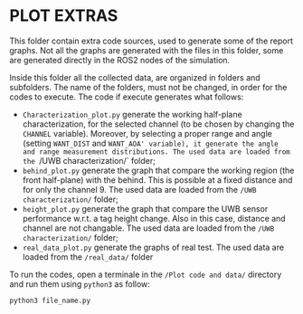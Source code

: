 # PLOT EXTRAS

This folder contain extra code sources, used to generate some of the report graphs. Not all the graphs are generated with the files in this folder, some are generated directly in the ROS2 nodes of the simulation.

Inside this folder all the collected data, are organized in folders and subfolders. The name of the folders, must not be changed, in order for the codes to execute. The code if execute generates what follows:
  - `Characterization_plot.py` generate the working half-plane characterization, for the selected channel (to be chosen by changing the `CHANNEL` variable). Moreover, by selecting a proper range and angle (setting `WANT_DIST` and `WANT_AOA' variable), it generate the angle and range measurement distributions. The used data are loaded from the `/UWB characterization/` folder;
  - `behind_plot.py` generate the graph that compare the working region (the front half-plane) with the behind. This is possible at a fixed distance and for only the channel 9. The used data are loaded from the `/UWB characterization/` folder;
  - `height_plot.py` generate the graph that compare the UWB sensor performance w.r.t. a tag height change. Also in this case, distance and channel are not changable. The used data are loaded from the `/UWB characterization/` folder;
  - `real_data_plot.py` generate the graphs of real test. The used data are loaded from the `/real_data/` folder

To run the codes, open a terminale in the `/Plot code and data/` directory and run them using `python3` as follow:
```
python3 file_name.py
```
